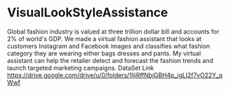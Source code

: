 # VisualLookStyleAssistance
Global fashion industry is valued at three trillion dollar bill and accounts for 2% of world's GDP. We made a virtual fashion assistant that looks at customers Instagram and Facebook images and classifies what fashion category they are wearing either bags dresses and pants. My virtual assistant can help the retailer detect and forecast the fashion trends and launch targeted marketing campaigns. 
DataSet Link
https://drive.google.com/drive/u/0/folders/1ljiRffNbjGBH4p_igLI2f7vO22Y_qWwf
